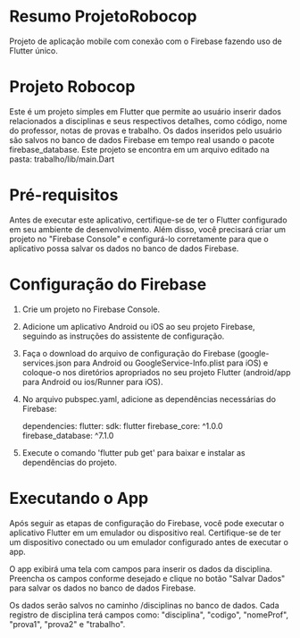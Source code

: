 # Resumo ProjetoRobocop
Projeto de aplicação mobile com conexão com o Firebase fazendo uso de Flutter único.

# Projeto Robocop
Este é um projeto simples em Flutter que permite ao usuário inserir dados relacionados a disciplinas e seus respectivos detalhes, como código, nome do professor, notas de provas e trabalho. Os dados inseridos pelo usuário são salvos no banco de dados Firebase em tempo real usando o pacote firebase_database.
Este projeto se encontra em um arquivo editado na pasta: trabalho/lib/main.Dart

# Pré-requisitos
Antes de executar este aplicativo, certifique-se de ter o Flutter configurado em seu ambiente de desenvolvimento. Além disso, você precisará criar um projeto no "Firebase Console" e configurá-lo corretamente para que o aplicativo possa salvar os dados no banco de dados Firebase.

# Configuração do Firebase
1. Crie um projeto no Firebase Console.
2. Adicione um aplicativo Android ou iOS ao seu projeto Firebase, seguindo as instruções do assistente de configuração.
3. Faça o download do arquivo de configuração do Firebase (google-services.json para Android ou GoogleService-Info.plist para iOS) e coloque-o nos diretórios apropriados no seu projeto Flutter (android/app para Android ou ios/Runner para iOS).
4. No arquivo pubspec.yaml, adicione as dependências necessárias do Firebase:

    dependencies:
        flutter:
            sdk: flutter
        firebase_core: ^1.0.0
        firebase_database: ^7.1.0

5. Execute o comando 'flutter pub get' para baixar e instalar as dependências do projeto.

# Executando o App
Após seguir as etapas de configuração do Firebase, você pode executar o aplicativo Flutter em um emulador ou dispositivo real. Certifique-se de ter um dispositivo conectado ou um emulador configurado antes de executar o app.

O app exibirá uma tela com campos para inserir os dados da disciplina. Preencha os campos conforme desejado e clique no botão "Salvar Dados" para salvar os dados no banco de dados Firebase.

Os dados serão salvos no caminho /disciplinas no banco de dados. Cada registro de disciplina terá campos como: "disciplina", "codigo", "nomeProf", "prova1", "prova2" e "trabalho".